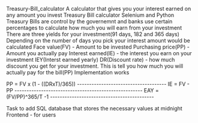 Treasury-Bill_calculator
A calculator that gives you your interest earned on any amount you invest
Treasury Bill calculator
Selenium and Python
Treasury Bills are control by the governemnt and banks use certain percentages to calculate how much you will earn from your investment 
There are three yields for your investment(91 days, 182 and 365 days)
Depending on the number of days you pick your interest amount would be calculated
Face value(FV) - Amount to be invested 
Purchasing price(PP) - Amount you actually pay
Interest earned(IE) - the interest you earn on your investment
IEY(Interst earned yearly)
DR(Discount rate) - how much discount you get for your investment. This is tell you how much you will actually pay for the bill(PP)
Implementation works

PP = FV x (1 - ((DRxT)/365)) -------------------------------------
IE = FV - PP -----------------------------------------------------
EAY = (FV/PP)^365/T -1 -------------------------------------------

Task to add
SQL database that stores the necessary values at midnight
Frontend - for users

